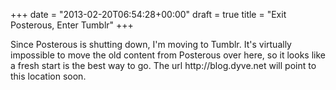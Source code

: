 +++
date = "2013-02-20T06:54:28+00:00"
draft = true
title = "Exit Posterous, Enter Tumblr"
+++
<p>Since Posterous is shutting down, I'm moving to Tumblr. It's virtually impossible to move the old content from Posterous over here, so it looks like a fresh start is the best way to go. The url http://blog.dyve.net will point to this location soon.</p>
